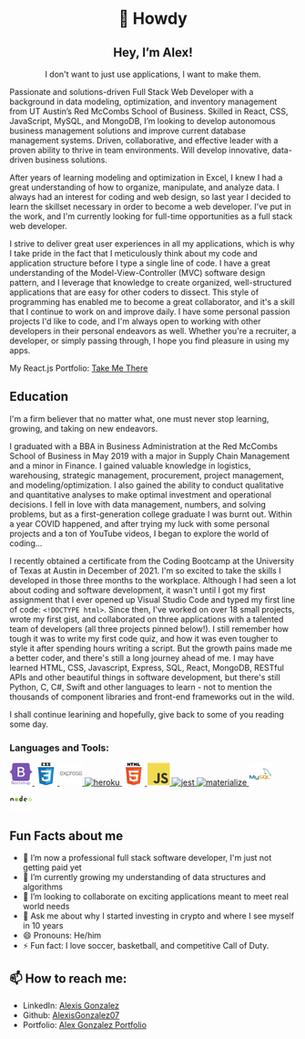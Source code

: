 <h1 align="center"> 👋 Howdy </h1>

<h2 align="center"> Hey, I’m Alex!</h2>

<p align="center"> I don't want to just use applications, I want to make them. </p>

Passionate and solutions-driven Full Stack Web Developer with a background in data modeling, optimization, and inventory management from UT Austin’s Red McCombs School of Business. Skilled in React, CSS, JavaScript, MySQL, and MongoDB, I’m looking to develop autonomous business management solutions and improve current database management systems. Driven, collaborative, and effective leader with a proven ability to thrive in team environments. Will develop innovative, data-driven business solutions.

After years of learning modeling and optimization in Excel, I knew I had a great understanding of how to organize, manipulate, and analyze data. I  always had an interest for coding and web design, so last year I decided to learn the skillset necessary in order to become a web developer. I've put in the work, and I'm currently looking for full-time opportunities as a full stack web developer.

I strive to deliver great user experiences in all my applications, which is why I take pride in the fact that I meticulously think about my code and application structure before I type a single line of code. I have a great understanding of the Model-View-Controller (MVC) software design pattern, and I leverage that knowledge to create organized, well-structured applications that are easy for other coders to dissect. This style of programming has enabled me to become a great collaborator, and it's a skill that I continue to work on and improve daily. I have some personal passion projects I'd like to code, and I'm always open to working with other developers in their personal endeavors as well. Whether you're a recruiter, a developer, or simply passing through, I hope you find pleasure in using my apps.

My React.js Portfolio: [Take Me There](https://alex-gonzalez-portfolio.netlify.app/)

## Education 
I'm a firm believer that no matter what, one must never stop learning, growing, and taking on new endeavors. 

I graduated with a BBA in Business Administration at the Red McCombs School of Business in May 2019 with a major in Supply Chain Management and a minor in Finance. I gained valuable knowledge in logistics, warehousing, strategic management, procurement, project management, and modeling/optimization. I also gained the ability to conduct qualitative and quantitative analyses to make optimal investment and operational decisions. I fell in love with data management, numbers, and solving problems, but as a first-generation college graduate I was burnt out. Within a year COVID happened, and after trying my luck with some personal projects and a ton of YouTube videos, I began to explore the world of coding...

I recently obtained a certificate from the Coding Bootcamp at the University of Texas at Austin in December of 2021. I'm so excited to take the skills I developed in those three months to the workplace. Although I had seen a lot about coding and software development, it wasn't until I got my first assignment that I ever opened up Visual Studio Code and typed my first line of code: ```<!DOCTYPE html>```. Since then, I've worked on over 18 small projects, wrote my first gist, and collaborated on three applications with a talented team of developers (all three projects pinned below!). I still remember how tough it was to write my first code quiz, and how it was even tougher to style it after spending hours writing a script. But the growth pains made me a better coder, and there's still a long journey ahead of me. I may have learned HTML, CSS, Javascript, Express, SQL, React, MongoDB, RESTful APIs and other beautiful things in software development, but there's still Python, C, C#, Swift and other languages to learn - not to mention the thousands of component libraries and front-end frameworks out in the wild.

I shall continue learining and hopefully, give back to some of you reading some day.

<h3 align="left">Languages and Tools:</h3>
<p align="left"> <a href="https://getbootstrap.com" target="_blank"> <img src="https://raw.githubusercontent.com/devicons/devicon/master/icons/bootstrap/bootstrap-plain-wordmark.svg" alt="bootstrap" width="40" height="40"/> </a> <a href="https://www.w3schools.com/css/" target="_blank"> <img src="https://raw.githubusercontent.com/devicons/devicon/master/icons/css3/css3-original-wordmark.svg" alt="css3" width="40" height="40"/> </a> <a href="https://expressjs.com" target="_blank"> <img src="https://raw.githubusercontent.com/devicons/devicon/master/icons/express/express-original-wordmark.svg" alt="express" width="40" height="40"/> </a> <a href="https://heroku.com" target="_blank"> <img src="https://www.vectorlogo.zone/logos/heroku/heroku-icon.svg" alt="heroku" width="40" height="40"/> </a> <a href="https://www.w3.org/html/" target="_blank"> <img src="https://raw.githubusercontent.com/devicons/devicon/master/icons/html5/html5-original-wordmark.svg" alt="html5" width="40" height="40"/> </a> <a href="https://developer.mozilla.org/en-US/docs/Web/JavaScript" target="_blank"> <img src="https://raw.githubusercontent.com/devicons/devicon/master/icons/javascript/javascript-original.svg" alt="javascript" width="40" height="40"/> </a> <a href="https://jestjs.io" target="_blank"> <img src="https://www.vectorlogo.zone/logos/jestjsio/jestjsio-icon.svg" alt="jest" width="40" height="40"/> </a> <a href="https://materializecss.com/" target="_blank"> <img src="https://raw.githubusercontent.com/prplx/svg-logos/5585531d45d294869c4eaab4d7cf2e9c167710a9/svg/materialize.svg" alt="materialize" width="40" height="40"/> </a> <a href="https://www.mysql.com/" target="_blank"> <img src="https://raw.githubusercontent.com/devicons/devicon/master/icons/mysql/mysql-original-wordmark.svg" alt="mysql" width="40" height="40"/> </a> <a href="https://nodejs.org" target="_blank"> <img src="https://raw.githubusercontent.com/devicons/devicon/master/icons/nodejs/nodejs-original-wordmark.svg" alt="nodejs" width="40" height="40"/> </a> </p>

## Fun Facts about me 
- 🔭 I’m now a professional full stack software developer, I'm just not getting paid yet
- 🌱 I’m currently growing my understanding of data structures and algorithms
- 👯 I’m looking to collaborate on exciting applications meant to meet real world needs
- 💬 Ask me about why I started investing in crypto and where I see myself in 10 years
- 😄 Pronouns: He/him
- ⚡ Fun fact: I love soccer, basketball, and competitive Call of Duty.


## 📫 How to reach me: 
* LinkedIn: [Alexis Gonzalez](https://www.linkedin.com/in/alexis-gonzalez-07/)
* Github: [AlexisGonzalez07](https://github.com/AlexisGonzalez07/)  
* Portfolio: [Alex Gonzalez Portfolio](https://alex-gonzalez-portfolio.netlify.app/)

<!--
**AlexisGonzalez07/AlexisGonzalez07** is a ✨ _special_ ✨ repository because its `README.md` (this file) appears on your GitHub profile.

Here are some ideas to get you started:

- 🔭 I’m currently working on ...
- 🌱 I’m currently learning ...
- 👯 I’m looking to collaborate on ...
- 🤔 I’m looking for help with ...
- 💬 Ask me about ...
- 📫 How to reach me: ...
- 😄 Pronouns: ...
- ⚡ Fun fact: ...
-->
